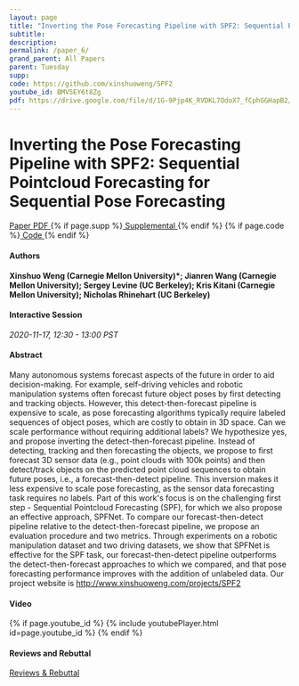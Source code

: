 ```yaml
---
layout: page
title: "Inverting the Pose Forecasting Pipeline with SPF2: Sequential Pointcloud Forecasting for Sequential Pose Forecasting"
subtitle: 
description:
permalink: /paper_6/
grand_parent: All Papers
parent: Tuesday
supp: 
code: https://github.com/xinshuoweng/SPF2
youtube_id: BMV5EY6t8Zg
pdf: https://drive.google.com/file/d/1G-9Pjp4K_RVDKL7OdoX7_fCphGGHapB2/view
---
```


# Inverting the Pose Forecasting Pipeline with SPF2: Sequential Pointcloud Forecasting for Sequential Pose Forecasting

<a href="https://drive.google.com/file/d/1G-9Pjp4K_RVDKL7OdoX7_fCphGGHapB2/view" target="_blank" rel="noopener noreferrer" class="btn btn-blue"><i class="fa fa-file-text-o" aria-hidden="true"></i> Paper PDF </a> {% if page.supp %}<a href="" target="_blank" rel="noopener noreferrer" class="btn btn-green"><i class="fa fa-file-text-o" aria-hidden="true"></i> Supplemental </a>{% endif %} {% if page.code %}<a href="https://github.com/xinshuoweng/SPF2" target="_blank" rel="noopener noreferrer" class="btn"><i class="fa fa-github" aria-hidden="true"></i> Code </a>{% endif %} 

#### Authors
**Xinshuo Weng (Carnegie Mellon University)*; Jianren Wang (Carnegie Mellon University); Sergey Levine (UC Berkeley); Kris Kitani (Carnegie Mellon University); Nicholas Rhinehart (UC Berkeley)**

#### Interactive Session
*2020-11-17, 12:30 - 13:00 PST* 

#### Abstract
Many autonomous systems forecast aspects of the future in order to aid decision-making. For example, self-driving vehicles and robotic manipulation systems often forecast future object poses by first detecting and tracking objects. However, this detect-then-forecast pipeline is expensive to scale, as pose forecasting algorithms typically require labeled sequences of object poses, which are costly to obtain in 3D space. Can we scale performance without requiring additional labels? We hypothesize yes, and propose inverting the detect-then-forecast pipeline. Instead of detecting, tracking and then forecasting the objects, we propose to first forecast 3D sensor data (e.g., point clouds with 100k points) and then detect/track objects on the predicted point cloud sequences to obtain future poses, i.e., a forecast-then-detect pipeline. This inversion makes it less expensive to scale pose forecasting, as the sensor data forecasting task requires no labels. Part of this work's focus is on the challenging first step - Sequential Pointcloud Forecasting (SPF), for which we also propose an effective approach, SPFNet. To compare our forecast-then-detect pipeline relative to the detect-then-forecast pipeline, we propose an evaluation procedure and two metrics. Through experiments on a robotic manipulation dataset and two driving datasets, we show that SPFNet is effective for the SPF task, our forecast-then-detect pipeline outperforms the detect-then-forecast approaches to which we compared, and that pose forecasting performance improves with the addition of unlabeled data. Our project website is <a href="http://www.xinshuoweng.com/projects/SPF2" target="_blank">http://www.xinshuoweng.com/projects/SPF2</a>

#### Video
{% if page.youtube_id %}
{% include youtubePlayer.html id=page.youtube_id %}
{% endif %}

#### Reviews and Rebuttal
<a href="" target="_blank" rel="noopener noreferrer" class="btn btn-purple"><i class="fa fa-pencil-square-o" aria-hidden="true"></i> Reviews & Rebuttal </a>

